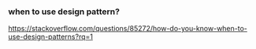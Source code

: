 
### when to use design pattern?
https://stackoverflow.com/questions/85272/how-do-you-know-when-to-use-design-patterns?rq=1

